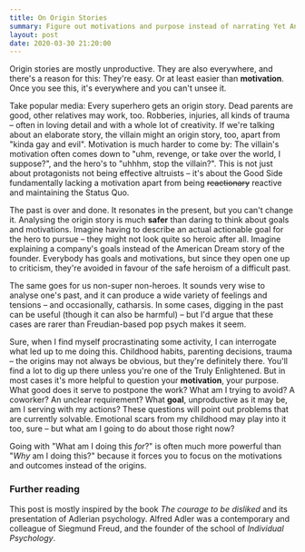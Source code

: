 ```yaml
---
title: On Origin Stories
summary: Figure out motivations and purpose instead of narrating Yet Another Origin Story.
layout: post
date: 2020-03-30 21:20:00
---
```


Origin stories are mostly unproductive. They are also everywhere, and there's a reason for this: They're easy.  Or at
least easier than **motivation**. Once you see this, it's everywhere and you can't unsee it.

Take popular media: Every superhero gets an origin story. Dead parents are good, other relatives may work, too.
Robberies, injuries, all kinds of trauma – often in loving detail and with a whole lot of creativity. If we're talking
about an elaborate story, the villain might an origin story, too, apart from "kinda gay and evil". Motivation is much
harder to come by: The villain's motivation often comes down to "uhm, revenge, or take over the world, I suppose?", and
the hero's to "uhhhm, stop the villain?". This is not just about protagonists not being effective altruists – it's about
the Good Side fundamentally lacking a motivation apart from being ~~reactionary~~ reactive and maintaining the Status
Quo.

The past is over and done. It resonates in the present, but you can't change it. Analysing the origin story is much
**safer** than daring to think about goals and motivations. Imagine having to describe an actual actionable goal for the
hero to pursue – they might not look quite so heroic after all. Imagine explaining a company's goals instead of the
American Dream story of the founder. Everybody has goals and motivations, but since they open one up to criticism,
they're avoided in favour of the safe heroism of a difficult past.

The same goes for us non-super non-heroes. It sounds very wise to analyse one's past, and it can produce a wide variety
of feelings and tensions – and occasionally, catharsis. In some cases, digging in the past can be useful (though it can
also be harmful) – but I'd argue that these cases are rarer than Freudian-based pop psych makes it seem.

Sure, when I find myself procrastinating some activity, I can interrogate what led up to me doing this. Childhood
habits, parenting decisions, trauma – the origins may not always be obvious, but they're definitely there. You'll find a
lot to dig up there unless you're one of the Truly Enlightened. But in most cases it's more helpful to question your
**motivation**, your purpose. What good does it serve to postpone the work? What am I trying to avoid? A coworker? An
unclear requirement? What **goal**, unproductive as it may be, am I serving with my actions? These questions will point
out problems that are currently solvable. Emotional scars from my childhood may play into it too, sure – but what am I
going to do about those right now?

Going with "What am I doing this *for*?" is often much more powerful than "*Why* am I doing this?" because it forces you
to focus on the motivations and outcomes instead of the origins.

### Further reading

This post is mostly inspired by the book *The courage to be disliked* and its presentation of Adlerian psychology.
Alfred Adler was a contemporary and colleague of Siegmund Freud, and the founder of the school of *Individual
Psychology*.
